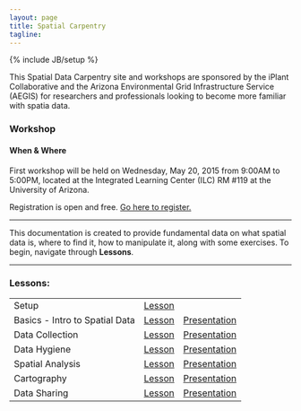 ```yaml
---
layout: page
title: Spatial Carpentry
tagline:  
---
```

{% include JB/setup %}

This Spatial Data Carpentry site and workshops are sponsored by the iPlant Collaborative and the Arizona Environmental Grid Infrastructure Service (AEGIS) for researchers and professionals looking to become more familiar with spatia data.

### Workshop

####  When & Where

First workshop will be held on Wednesday, May 20, 2015 from 9:00AM to 5:00PM, located at the Integrated Learning Center (ILC) RM #119 at the University of Arizona.

Registration is open and free. <a href="https://www.eventbrite.com/e/spatial-data-workshop-tickets-16503338931" target="_blank">Go here to register.</a>

----

This documentation is created to provide fundamental data on what spatial data is, where to find it, how to manipulate it, along with some exercises. To begin, navigate through **Lessons**.

----

### Lessons:

<table>
  <tr>
    <td>Setup</td>
    <td><a href="http://spatialcarpentry.github.io/setup/">Lesson</a></td>
    <td></td>
  <tr>
    <td>Basics - Intro to Spatial Data</td>
    <td><a href="http://spatialcarpentry.github.io/basics/">Lesson</a></td>
    <td><a href="http://spatialcarpentry.github.io/basics-pres/">Presentation</a></td>
  </tr>
  <tr>
    <td>Data Collection</td>
    <td><a href="http://spatialcarpentry.github.io/data-collection/">Lesson</a></td>
    <td><a href="http://spatialcarpentry.github.io/data-collection-pres/">Presentation</a></td>
  </tr>
  <tr>
    <td>Data Hygiene</td>
    <td><a href="http://spatialcarpentry.github.io/data-hygiene/">Lesson</a></td>
    <td><a href="http://spatialcarpentry.github.io/data-hygiene-pres/">Presentation</a></td>
  </tr>
  <tr>
    <td>Spatial Analysis</td>
    <td><a href="http://spatialcarpentry.github.io/spatial-analysis/">Lesson</a></td>
    <td><a href="http://spatialcarpentry.github.io/spatial-analysis-pres/">Presentation</a></td>
  </tr>
  <tr>
    <td>Cartography</td>
    <td><a href="http://spatialcarpentry.github.io/cartography/">Lesson</a></td>
    <td><a href="http://spatialcarpentry.github.io/cartography-pres/">Presentation</a></td>
  </tr>
  <tr>
    <td>Data Sharing</td>
    <td><a href="http://spatialcarpentry.github.io/data-sharing/">Lesson</a></td>
    <td><a href="http://spatialcarpentry.github.io/data-sharing-pres/">Presentation</a></td>
  </tr>
</table>

